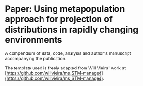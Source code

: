 # Paper: Using metapopulation approach for projection of distributions in rapidly changing environments

A compendium of data, code, analysis and author's manuscript accompanying the publication.

The template used is freely adapted from Will Vieira' work at [https://github.com/willvieira/ms_STM-managed](https://github.com/willvieira/ms_STM-managed).
